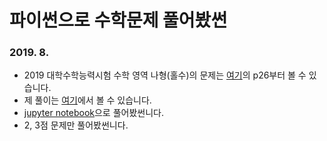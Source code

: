 # 파이썬으로 수학문제 풀어봤썬
### 2019. 8.

* 2019 대학수학능력시험 수학 영역 나형(홀수)의 문제는 [여기](http://cdnvod.yonhapnews.co.kr/yonhapnewsvod/public/suneung/20181115/2/2018_2.pdf)의 p26부터 볼 수 있습니다.
* 제 풀이는 [여기](https://github.com/ehdnjs0804/2019_CSAT_math_na_with_python/blob/master/파이썬으로%20수학문제%20풀어봤썬.ipynb)에서 볼 수 있습니다.
* [jupyter notebook](https://jupyter.org/)으로 풀어봤썬니다.
* 2, 3점 문제만 풀어봤썬니다.
